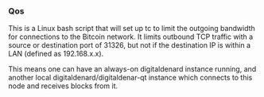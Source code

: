 ### Qos ###

This is a Linux bash script that will set up tc to limit the outgoing bandwidth for connections to the Bitcoin network. It limits outbound TCP traffic with a source or destination port of 31326, but not if the destination IP is within a LAN (defined as 192.168.x.x).

This means one can have an always-on digitaldenard instance running, and another local digitaldenard/digitaldenar-qt instance which connects to this node and receives blocks from it.
